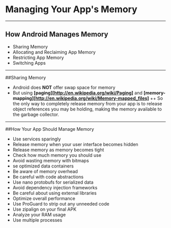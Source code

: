 # Managing Your App's Memory
---
## How Android Manages Memory

+ Sharing Memory
+ Allocating and Reclaiming App Memory
+ Restricting App Memory
+ Switching Apps
---
##Sharing Memory
+ Android does **NOT** offer swap space for memory
+ But using **[paging][http://en.wikipedia.org/wiki/Paging]** and **[memory-mapping][http://en.wikipedia.org/wiki/Memory-mapped_files]**
++ So the only way to completely release memory from your app is to release object references you may be holding, making the memory available to the garbage collector. 
---
##How Your App Should Manage Memory
+ Use services sparingly
+ Release memory when your user interface becomes hidden
+ Release memory as memory becomes tight
+ Check how much memory you should use
+ Avoid wasting memory with bitmaps
+ se optimized data containers
+ Be aware of memory overhead
+ Be careful with code abstractions
+ Use nano protobufs for serialized data
+ Avoid dependency injection frameworks
+ Be careful about using external libraries
+ Optimize overall performance
+ Use ProGuard to strip out any unneeded code
+ Use zipalign on your final APK
+ Analyze your RAM usage
+ Use multiple processes